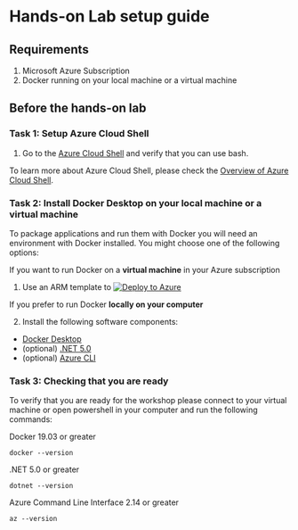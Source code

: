 

# Hands-on Lab setup guide

## Requirements

1. Microsoft Azure Subscription
2. Docker running on your local machine or a virtual machine

## Before the hands-on lab

### Task 1: Setup Azure Cloud Shell

1. Go to the [Azure Cloud Shell](https://shell.azure.com) and verify that you can use bash.

To learn more about Azure Cloud Shell, please check the [Overview of Azure Cloud Shell](https://docs.microsoft.com/azure/cloud-shell/overview).

### Task 2: Install Docker Desktop on your local machine or a virtual machine

To package applications and run them with Docker you will need an environment with Docker installed. You might choose one of the following options:


If you want to run Docker on a **virtual machine** in your Azure subscription

1. Use an ARM template to 
[![Deploy to Azure](https://aka.ms/deploytoazurebutton)](https://portal.azure.com/#create/Microsoft.Template/uri/https%3A%2F%2Fraw.githubusercontent.com%2Fcarlosalexei%2Faks-workshop%2Fmain%2Fcontent%2Flabs%2Farm%2Fazuredeploy.json?token=ABTLB4JBZTT3VMZDJB3TCJK7ZGVU4)

If you prefer to run Docker **locally on your computer**

2. Install the following software components:
- [Docker Desktop](https://www.docker.com/products/docker-desktop)
- (optional) [.NET 5.0](https://dotnet.microsoft.com/download/dotnet/5.0)
- (optional) [Azure CLI](https://docs.microsoft.com/en-us/cli/azure/install-azure-cli)

### Task 3: Checking that you are ready

To verify that you are ready for the workshop please connect to your virtual machine or open powershell in your computer and run the following commands:

Docker 19.03 or greater 
```
docker --version
``` 

.NET 5.0 or greater
```
dotnet --version
```

Azure Command Line Interface 2.14 or greater
```
az --version
```





